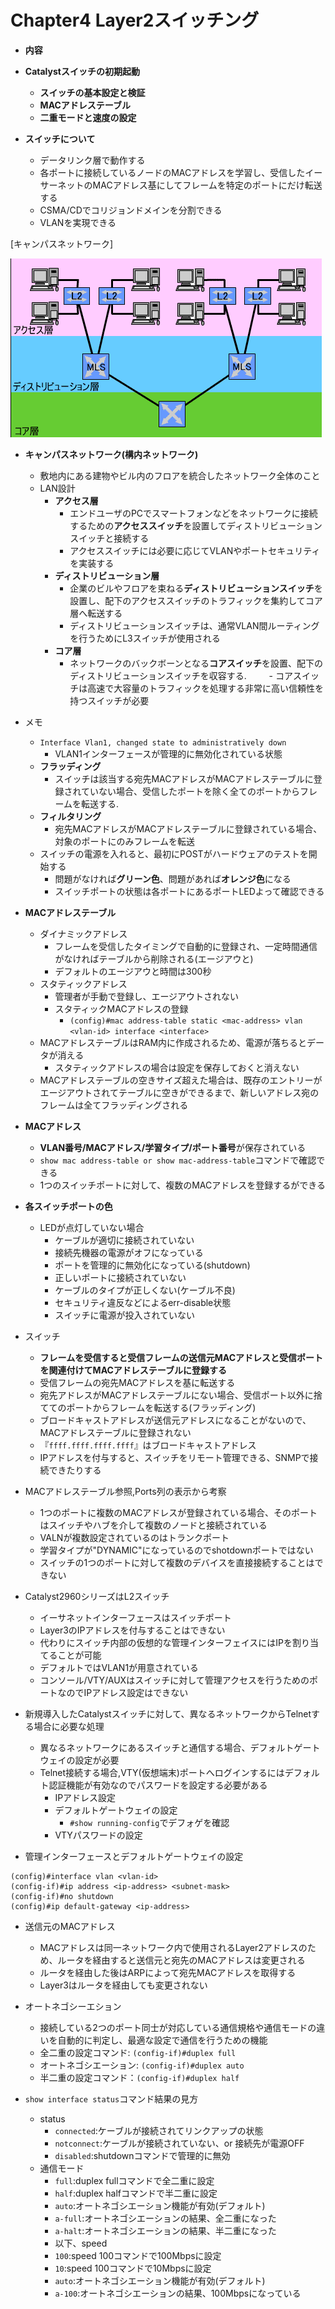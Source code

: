 # Chapter4 Layer2スイッチング
- **内容**
- **Catalystスイッチの初期起動**
  - **スイッチの基本設定と検証**
  - **MACアドレステーブル**
  - **二重モードと速度の設定**
  

  
- **スイッチについて**
    - データリンク層で動作する
    - 各ポートに接続しているノードのMACアドレスを学習し、受信したイーサーネットのMACアドレス基にしてフレームを特定のポートにだけ転送する
    - CSMA/CDでコリジョンドメインを分割できる
    - VLANを実現できる


[キャンパスネットワーク]

![Alt Text](https://github.com/yhidetoshi/Pictures/raw/master/Network_Study/campas-net.png)

  
  - **キャンパスネットワーク(構内ネットワーク)**
    - 敷地内にある建物やビル内のフロアを統合したネットワーク全体のこと
    - LAN設計
      - **アクセス層**
        - エンドユーザのPCでスマートフォンなどをネットワークに接続するための**アクセススイッチ**を設置してディストリビューションスイッチと接続する
        - アクセススイッチには必要に応じてVLANやポートセキュリティを実装する
      - **ディストリビューション層**
        - 企業のビルやフロアを束ねる**ディストリビューションスイッチ**を設置し、配下のアクセススイッチのトラフィックを集約してコア層へ転送する
        - ディストリビューションスイッチは、通常VLAN間ルーティングを行うためにL3スイッチが使用される
      - **コア層**
        - ネットワークのバックボーンとなる**コアスイッチ**を設置、配下のディストリビューションスイッチを収容する.
　　    - コアスイッチは高速で大容量のトラフィックを処理する非常に高い信頼性を持つスイッチが必要
  
- メモ
  - `Interface Vlan1, changed state to administratively down`
    - VLAN1インターフェースが管理的に無効化されている状態 
  - **フラッディング**
    - スイッチは該当する宛先MACアドレスがMACアドレステーブルに登録されていない場合、受信したポートを除く全てのポートからフレームを転送する.
  - **フィルタリング**
    - 宛先MACアドレスがMACアドレステーブルに登録されている場合、対象のポートにのみフレームを転送
  - スイッチの電源を入れると、最初にPOSTがハードウェアのテストを開始する
    - 問題がなければ**グリーン色**、問題があれば**オレンジ色**になる
    - スイッチポートの状態は各ポートにあるポートLEDよって確認できる

- **MACアドレステーブル**
  - ダイナミックアドレス
    - フレームを受信したタイミングで自動的に登録され、一定時間通信がなければテーブルから削除される(エージアウと)
    - デフォルトのエージアウと時間は300秒
  - スタティックアドレス
    - 管理者が手動で登録し、エージアウトされない
    - スタティックMACアドレスの登録
      - `(config)#mac address-table static <mac-address> vlan <vlan-id> interface <interface>` 
  - MACアドレステーブルはRAM内に作成されるため、電源が落ちるとデータが消える
    - スタティックアドレスの場合は設定を保存しておくと消えない
  - MACアドレステーブルの空きサイズ超えた場合は、既存のエントリーがエージアウトされてテーブルに空きができるまで、新しいアドレス宛のフレームは全てフラッディングされる 
  
- **MACアドレス**
  - **VLAN番号/MACアドレス/学習タイプ/ポート番号**が保存されている
  - `show mac address-table or show mac-address-table`コマンドで確認できる
  - 1つのスイッチポートに対して、複数のMACアドレスを登録するができる

- **各スイッチポートの色**
  - LEDが点灯していない場合
    - ケーブルが適切に接続されていない
    - 接続先機器の電源がオフになっている
    - ポートを管理的に無効化になっている(shutdown)
    - 正しいポートに接続されていない
    - ケーブルのタイプが正しくない(ケーブル不良)
    - セキュリティ違反などによるerr-disable状態
    - スイッチに電源が投入されていない

- スイッチ
  - **フレームを受信すると受信フレームの送信元MACアドレスと受信ポートを関連付けてMACアドレステーブルに登録する**
  - 受信フレームの宛先MACアドレスを基に転送する
  - 宛先アドレスがMACアドレステーブルにない場合、受信ポート以外に捨ててのポートからフレームを転送する(フラッディング)
  - ブロードキャストアドレスが送信元アドレスになることがないので、MACアドレステーブルに登録されない
  - 『`ffff.ffff.ffff.ffff`』はブロードキャストアドレス
  - IPアドレスを付与すると、スイッチをリモート管理できる、SNMPで接続できたりする
  

- MACアドレステーブル参照,Ports列の表示から考察
  - 1つのポートに複数のMACアドレスが登録されている場合、そのポートはスイッチやハブを介して複数のノードと接続されている
  - VALNが複数設定されているのはトランクポート
  - 学習タイプが"DYNAMIC"になっているのでshotdownポートではない
  - スイッチの1つのポートに対して複数のデバイスを直接接続することはできない

- Catalyst2960シリーズはL2スイッチ
  - イーサネットインターフェースはスイッチポート
  - Layer3のIPアドレスを付与することはできない
  - 代わりにスイッチ内部の仮想的な管理インターフェイスにはIPを割り当てることが可能
  - デフォルトではVLAN1が用意されている
  - コンソール/VTY/AUXはスイッチに対して管理アクセスを行うためのポートなのでIPアドレス設定はできない

- 新規導入したCatalystスイッチに対して、異なるネットワークからTelnetする場合に必要な処理
  - 異なるネットワークにあるスイッチと通信する場合、デフォルトゲートウェイの設定が必要
  - Telnet接続する場合,VTY(仮想端末)ポートへログインするにはデフォルト認証機能が有効なのでパスワードを設定する必要がある
      - IPアドレス設定
      - デフォルトゲートウェイの設定
        - `#show running-config`でデフォゲを確認 
      - VTYパスワードの設定


- 管理インターフェースとデフォルトゲートウェイの設定
```
(config)#interface vlan <vlan-id>
(config-if)#ip address <ip-address> <subnet-mask>
(config-if)#no shutdown
(config)#ip default-gateway <ip-address>
```
- 送信元のMACアドレス
  - MACアドレスは同一ネットワーク内で使用されるLayer2アドレスのため、ルータを経由すると送信元と宛先のMACアドレスは変更される
  - ルータを経由した後はARPによって宛先MACアドレスを取得する
  - Layer3はルータを経由しても変更されない

- オートネゴシーエション
  - 接続している2つのポート同士が対応している通信規格や通信モードの違いを自動的に判定し、最適な設定で通信を行うための機能
  - 全二重の設定コマンド: `(config-if)#duplex full`
  - オートネゴシエーション: `(config-if)#duplex auto`
  - 半二重の設定コマンド：`(config-if)#duplex half`

- `show interface status`コマンド結果の見方
  - status
    - `connected`:ケーブルが接続されてリンクアップの状態
    - `notconnect`:ケーブルが接続されていない、or 接続先が電源OFF
    - `disabled`:shutdownコマンドで管理的に無効
  - 通信モード
    - `full`:duplex fullコマンドで全二重に設定
    - `half`:duplex halfコマンドで半二重に設定
    - `auto`:オートネゴシエーション機能が有効(デフォルト)
    - `a-full`:オートネゴシエーションの結果、全二重になった
    - `a-halt`:オートネゴシエーションの結果、半二重になった
    - 以下、speed
    - `100`:speed 100コマンドで100Mbpsに設定
    - `10`:speed 100コマンドで10Mbpsに設定
    - `auto`:オートネゴシエーション機能が有効(デフォルト)
    - `a-100`:オートネゴシエーションの結果、100Mbpsになっている
